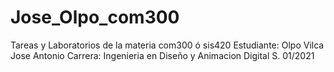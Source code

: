 # Jose_Olpo_com300
Tareas y Laboratorios de la materia com300 ó sis420
Estudiante: Olpo Vilca Jose Antonio
Carrera: Ingenieria en Diseño y Animacion Digital
S. 01/2021
